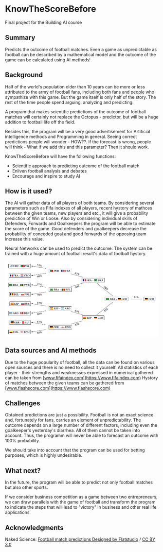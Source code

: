 # KnowTheScoreBefore

Final project for the Building AI course

## Summary

Predicts the outcome of football matches. 
Even a game as unpredictable as football can be described by a mathematical model and the outcome of the game can be calculated using AI methods!


## Background


Half of the world's population older than 10 years can be more or less attributed to the army of football fans, including both fans and people who sympathize with this game. But the game itself is only half of the story. The rest of the time people spend arguing, analyzing and predicting. 

A program that makes scientific predictions of the outcome of football matches will certainly not replace the Octopus - predictor, but will be a huge addition to football life off the field.

Besides this, the program will be a very good advertisement for Artificial intelligence methods and Programming in general. Seeing correct predictions people will wonder - HOW??. If the forecast is wrong, people will think - What if we add this and this parameter? Then it should work.

KnowTheScoreBefore will have the following functions:
* Scientific approach to predicting outcome of the football match
* Enliven football analysis and debates
* Encourage and inspire to study AI

## How is it used?

The AI will gather data of all players of both teams. By considering several parameters such as Fifa indexes of all players, recent hystory of mathces between the given teams, new players and etc., it will give a probability prediction of Win or Loose. Also by considering individual skills of Defenders, Forwards and Goalkeepers the program will be able to estimate the score of the game. Good defenders and goalkeepers decrease the probability of conceded goal and good forwards of the opposing team increase this value.

Neural Networks can be used to predict the outcome. The system can be trained with a huge amount of football result's data of football hystory.

![football match predictions](/AI.png)


## Data sources and AI methods

Due to the huge popularity of football, all the data can be found on various open sources and there is no need to collect it yourself. 
All statistics of each player - their strengths and weaknesses expressed in numerical gathered can be taken from [www.fifaindex.com](https://www.fifaindex.com)
Hystory of matches between the given teams can be gathered from [www.flashscore.com](https://www.flashscore.com)


## Challenges

Obtained predictions are just a possibility. Football is not an exact science and, fortunately for fans, carries an element of unpredictability. The outcome depends on a large number of different factors, including even the goalkeeper's yesterday's diarrhea. All of them cannot be taken into account. Thus, the programm will never be able to forecast an outcome with 100% probability.

We should take into account that the program can be used for betting purposes, which is highly undesirable.

## What next?

In the future, the program will be able to predict not only football matches but also other sports. 

If we consider business competition as a game between two entrepreneurs, we can draw parallels with the game of football and transform the program to indicate the steps that will lead to "victory" in business and other real life applications.


## Acknowledgments

 Naked Science: [Football match predictions Designed by Flatstudio](https://naked-science.ru/article/sci/iskusstvennyy-intellekt-predskazal) / [CC BY 3.0](https://creativecommons.org/licenses/by/3.0)
